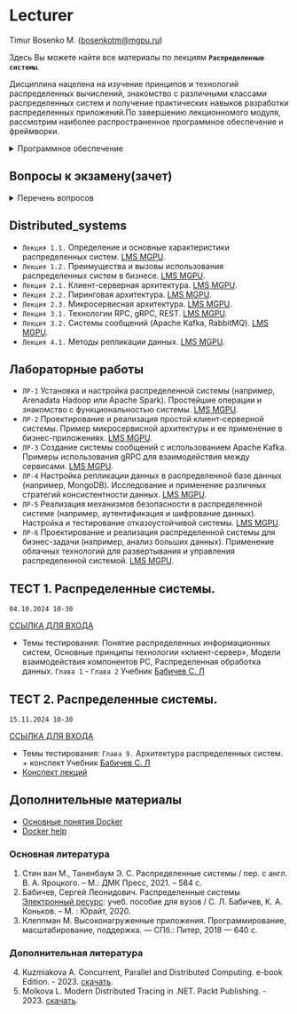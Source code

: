 # Lecturer
Timur Bosenko M. (bosenkotm@mgpu.ru)

Здесь Вы можете найти все материалы по лекциям **`Распределенные системы`**.

Дисциплина нацелена на изучение принципов и технологий распределенных вычислений, знакомство с различными классами распределенных систем и получение практических навыков разработки распределенных приложений.По завершению лекционномого модуля, рассмотрим наиболее распространенное программное обеспечение и фреймворки.

   <details>
<summary> Программное обеспечение </summary> 
   
 `УДАЛЕННОЕ РАБОЧЕЕ МЕСТО`:
   
 - OC **`Ubuntu 24.04`** на базе кластера **`МГПУ`**. Номер РМ студента получить у ведущего лектора.
   
</details>
   

## Вопросы к экзамену(зачет)

<details>
<summary> Перечень вопросов</summary>
      
- [2023-2024](/examp_ds_2022_2023.pdf)

</details>

## Distributed_systems

- `Лекция 1.1.` Определение и основные характеристики распределенных систем. [LMS MGPU](https://lms.mgpu.ru/editor/lesson/6363).
- `Лекция 1.2.` Преимущества и вызовы использования распределенных систем в бизнесе. [LMS MGPU](https://lms.mgpu.ru/editor/lesson/6364).
- `Лекция 2.1.` Клиент-серверная архитектура. [LMS MGPU](https://lms.mgpu.ru/editor/lesson/6365).
- `Лекция 2.2.` Пиринговая архитектура. [LMS MGPU](https://lms.mgpu.ru/editor/lesson/6366).
- `Лекция 2.3.` Микросервисная архитектура. [LMS MGPU](https://lms.mgpu.ru/editor/lesson/6367).
- `Лекция 3.1.` Технологии RPC, gRPC, REST. [LMS MGPU](https://lms.mgpu.ru/editor/lesson/6368).
- `Лекция 3.2.` Системы сообщений (Apache Kafka, RabbitMQ). [LMS MGPU](https://lms.mgpu.ru/editor/lesson/6369).
- `Лекция 4.1.` Методы репликации данных. [LMS MGPU](https://lms.mgpu.ru/editor/lesson/6370).

## Лабораторные работы

- `ЛР-1` Установка и настройка распределенной системы (например, Arenadata Hadoop или Apache Spark). Простейшие операции и знакомство с функциональностью системы. [LMS MGPU](https://lms.mgpu.ru/editor/assignment/2303).
- `ЛР-2` Проектирование и реализация простой клиент-серверной системы. Пример микросервисной архитектуры и ее применение в бизнес-приложениях. [LMS MGPU](https://lms.mgpu.ru/editor/assignment/2304).
- `ЛР-3` Создание системы сообщений с использованием Apache Kafka. Примеры использования gRPC для взаимодействия между сервисами. [LMS MGPU](https://lms.mgpu.ru/editor/assignment/2305).
- `ЛР-4` Настройка репликации данных в распределенной базе данных (например, MongoDB). Исследование и применение различных стратегий консистентности данных. [LMS MGPU](https://lms.mgpu.ru/editor/assignment/2306).
- `ЛР-5` Реализация механизмов безопасности в распределенной системе (например, аутентификация и шифрование данных). Настройка и тестирование отказоустойчивой системы. [LMS MGPU](https://lms.mgpu.ru/editor/assignment/2307).
- `ЛР-6` Проектирование и реализация распределенной системы для бизнес-задачи (например, анализ больших данных). Применение облачных технологий для развертывания и управления распределенной системой. [LMS MGPU](https://lms.mgpu.ru/editor/assignment/2308).

## ТЕСТ 1. Распределенные системы.  
`04.10.2024 10-30`

[ССЫЛКА ДЛЯ ВХОДА](https://docs.google.com/forms/d/e/1FAIpQLScEjZmp_Fsx2qGEp-KWWR5L8UfUrZs0GmGJIM_Nd3I0nzbuwg/viewform?embedded=true)

- Темы тестирования: Понятие распределенных информационных систем, Основные принципы технологии  «клиент-сервер», 
Модели взаимодействия компонентов РС, Распределенная обработка данных. 
`Глава 1` - `Глава 2` Учебник [Бабичев С. Л](https://urait.ru/book/raspredelennye-sistemy-445188)

## ТЕСТ 2. Распределенные системы. 
`15.11.2024 10-30`

[ССЫЛКА ДЛЯ ВХОДА](https://docs.google.com/forms/d/e/1FAIpQLScx-U2XsIRvTkMHWHqbu15K9I9lNxc-n2NCgK-PiC22B0BTzA/viewform?embedded=true)

- Темы тестирования:  `Глава 9.` Архитектура распределенных систем. + конспект
Учебник [Бабичев С. Л](https://urait.ru/book/raspredelennye-sistemy-445188)
- [Конспект лекций](https://github.com/BosenkoTM/Distributed_systems/blob/main/lectures/help_test2.pdf)

## Дополнительные материалы
- [Основные понятия Docker](/Lectures/05-01-docker-indirect-comm.pdf) 
- [Docker help](/Lectures/docker_help.pdf) 

### Основная литература
1. Стин ван М., Таненбаум Э. С. Распределенные системы / пер. с англ. В. А. Яроцкого. – М.: ДМК Пресс, 2021. – 584 с.
2.	Бабичев, Сергей Леонидович. Распределенные системы [Электронный ресурс]( https://urait.ru/book/raspredelennye-sistemy-457005 ): учеб. пособие для вузов / С. Л. Бабичев, К. А. Коньков. – М. : Юрайт, 2020.
3.	Клеппман М. Высоконагруженные приложения. Программирование, масштабирование, поддержка. — СПб.: Питер, 2018 — 640 с.

### Дополнительная литература

4. Kuzmiakova A. Concurrent, Parallel and Distributed Computing. e-book Edition. - 2023. [скачать](https://disk.yandex.ru/i/T8BDKnkiNTe9TQ).
5. Molkova L. Modern Distributed Tracing in .NET. Packt Publishing. - 2023.  [скачать](https://disk.yandex.ru/i/epxlOMked21fMw).
